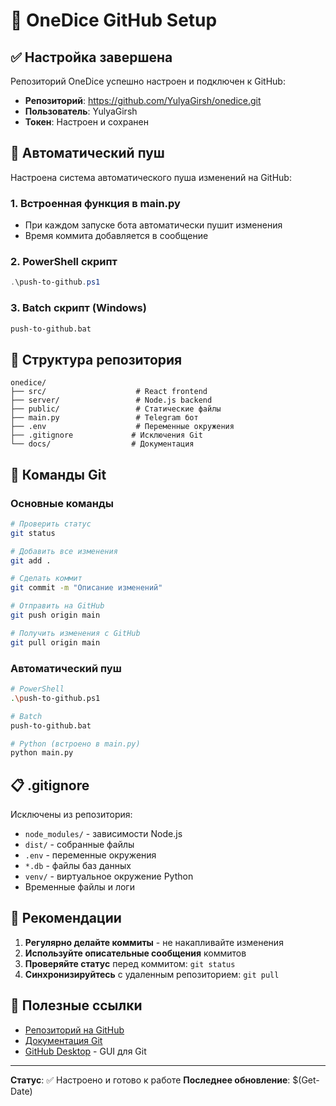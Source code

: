 # 🚀 OneDice GitHub Setup

## ✅ Настройка завершена

Репозиторий OneDice успешно настроен и подключен к GitHub:
- **Репозиторий**: https://github.com/YulyaGirsh/onedice.git
- **Пользователь**: YulyaGirsh
- **Токен**: Настроен и сохранен

## 🔄 Автоматический пуш

Настроена система автоматического пуша изменений на GitHub:

### 1. Встроенная функция в main.py
- При каждом запуске бота автоматически пушит изменения
- Время коммита добавляется в сообщение

### 2. PowerShell скрипт
```powershell
.\push-to-github.ps1
```

### 3. Batch скрипт (Windows)
```cmd
push-to-github.bat
```

## 📁 Структура репозитория

```
onedice/
├── src/                    # React frontend
├── server/                 # Node.js backend
├── public/                 # Статические файлы
├── main.py                 # Telegram бот
├── .env                    # Переменные окружения
├── .gitignore             # Исключения Git
└── docs/                  # Документация
```

## 🔧 Команды Git

### Основные команды
```bash
# Проверить статус
git status

# Добавить все изменения
git add .

# Сделать коммит
git commit -m "Описание изменений"

# Отправить на GitHub
git push origin main

# Получить изменения с GitHub
git pull origin main
```

### Автоматический пуш
```bash
# PowerShell
.\push-to-github.ps1

# Batch
push-to-github.bat

# Python (встроено в main.py)
python main.py
```

## 📋 .gitignore

Исключены из репозитория:
- `node_modules/` - зависимости Node.js
- `dist/` - собранные файлы
- `.env` - переменные окружения
- `*.db` - файлы баз данных
- `venv/` - виртуальное окружение Python
- Временные файлы и логи

## 🎯 Рекомендации

1. **Регулярно делайте коммиты** - не накапливайте изменения
2. **Используйте описательные сообщения** коммитов
3. **Проверяйте статус** перед коммитом: `git status`
4. **Синхронизируйтесь** с удаленным репозиторием: `git pull`

## 🔗 Полезные ссылки

- [Репозиторий на GitHub](https://github.com/YulyaGirsh/onedice.git)
- [Документация Git](https://git-scm.com/doc)
- [GitHub Desktop](https://desktop.github.com/) - GUI для Git

---

**Статус**: ✅ Настроено и готово к работе
**Последнее обновление**: $(Get-Date)
